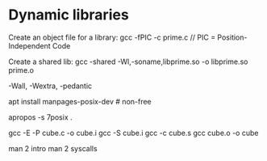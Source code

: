 # Dynamic libraries
Create an object file for a library:
gcc -fPIC -c prime.c   // PIC = Position-Independent Code

Create a shared lib:
gcc -shared -Wl,-soname,libprime.so -o libprime.so prime.o

-Wall, -Wextra, -pedantic

apt install manpages-posix-dev # non-free

apropos -s 7posix .

gcc -E -P cube.c -o cube.i
gcc -S cube.i
gcc -c cube.s
gcc cube.o -o cube

man 2 intro
man 2 syscalls



